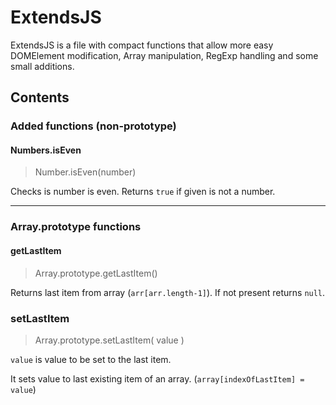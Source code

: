 # ExtendsJS

ExtendsJS is a file with compact functions that allow more easy DOMElement modification, Array manipulation, RegExp handling and some small additions.

## Contents

### Added functions (non-prototype)


#### Numbers.isEven
>Number.isEven(number)

Checks is number is even. Returns `true` if given is not a number.

---

### Array.prototype functions

#### getLastItem
>Array.prototype.getLastItem()

Returns last item from array (`arr[arr.length-1]`). If not present returns `null`.

### setLastItem
>Array.prototype.setLastItem( value )

`value` is value to be set to the last item.

It sets value to last existing item of an array. (`array[indexOfLastItem] = value`)